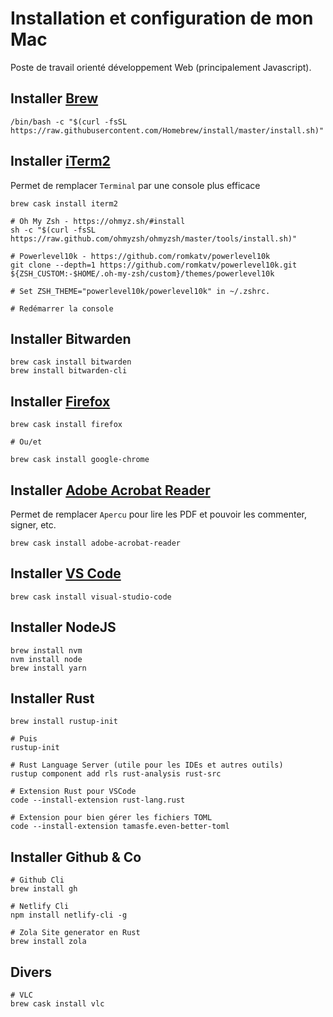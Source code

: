 # Installation et configuration de mon Mac

Poste de travail orienté développement Web (principalement Javascript).

## Installer [Brew](https://brew.sh/)

    /bin/bash -c "$(curl -fsSL https://raw.githubusercontent.com/Homebrew/install/master/install.sh)"
    
## Installer [iTerm2](https://www.iterm2.com/)

Permet de remplacer `Terminal` par une console plus efficace

    brew cask install iterm2
    
    # Oh My Zsh - https://ohmyz.sh/#install
    sh -c "$(curl -fsSL https://raw.github.com/ohmyzsh/ohmyzsh/master/tools/install.sh)"   
    
    # Powerlevel10k - https://github.com/romkatv/powerlevel10k
    git clone --depth=1 https://github.com/romkatv/powerlevel10k.git ${ZSH_CUSTOM:-$HOME/.oh-my-zsh/custom}/themes/powerlevel10k
    
    # Set ZSH_THEME="powerlevel10k/powerlevel10k" in ~/.zshrc.
    
    # Redémarrer la console
    
## Installer Bitwarden

    brew cask install bitwarden
    brew install bitwarden-cli

## Installer [Firefox](https://www.mozilla.org/fr/firefox/new/)

    brew cask install firefox
    
    # Ou/et
    
    brew cask install google-chrome
    
## Installer [Adobe Acrobat Reader](https://get.adobe.com/fr/reader/otherversions/)

Permet de remplacer `Apercu` pour lire les PDF et pouvoir les commenter, signer, etc.

    brew cask install adobe-acrobat-reader
    
## Installer [VS Code](https://code.visualstudio.com/)

    brew cask install visual-studio-code
    
## Installer NodeJS

    brew install nvm
    nvm install node
    brew install yarn
    
## Installer Rust

    brew install rustup-init
    
    # Puis
    rustup-init
    
    # Rust Language Server (utile pour les IDEs et autres outils)
    rustup component add rls rust-analysis rust-src
    
    # Extension Rust pour VSCode
    code --install-extension rust-lang.rust
    
    # Extension pour bien gérer les fichiers TOML
    code --install-extension tamasfe.even-better-toml
    
## Installer Github & Co

    # Github Cli
    brew install gh
    
    # Netlify Cli
    npm install netlify-cli -g
    
    # Zola Site generator en Rust
    brew install zola
    
## Divers

    # VLC
    brew cask install vlc
    
